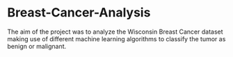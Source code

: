 # Breast-Cancer-Analysis

The aim of the project was to analyze the Wisconsin Breast Cancer dataset making use of different machine learning algorithms to classify the tumor as benign or malignant. 
